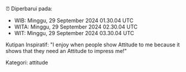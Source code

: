 ⏰ Diperbarui pada:
- WIB: Minggu, 29 September 2024 01.30.04 UTC
- WITA: Minggu, 29 September 2024 02.30.04 UTC
- WIT: Minggu, 29 September 2024 03.30.04 UTC

Kutipan Inspiratif:
"I enjoy when people show Attitude to me because it shows that they need an Attitude to impress me!"


Kategori: attitude

